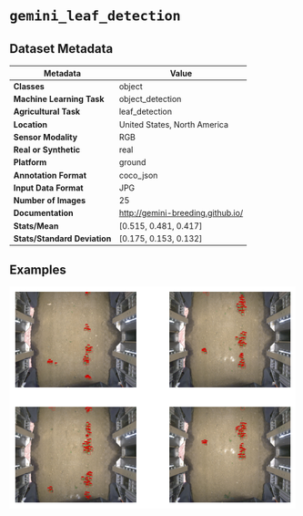 
# `gemini_leaf_detection`

## Dataset Metadata

| Metadata | Value |
| --- | --- |
| **Classes** | object |
| **Machine Learning Task** | object_detection |
| **Agricultural Task** | leaf_detection |
| **Location** | United States, North America |
| **Sensor Modality** | RGB |
| **Real or Synthetic** | real |
| **Platform** | ground |
| **Annotation Format** | coco_json |
| **Input Data Format** | JPG |
| **Number of Images** | 25 |
| **Documentation** | http://gemini-breeding.github.io/ |
| **Stats/Mean** | [0.515, 0.481, 0.417] |
| **Stats/Standard Deviation** | [0.175, 0.153, 0.132] |


## Examples

![Example Images for gemini_leaf_detection](https://github.com/Project-AgML/AgML/blob/main/docs/sample_images/gemini_leaf_detection_examples.png)